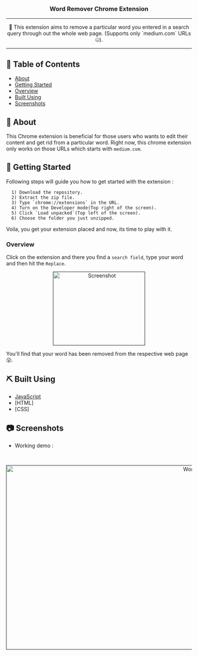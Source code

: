 <h3 align="center">Word Remover Chrome Extension</h3>

---

<p align="center"> 🛑 This extension aims to remove a particular word you entered in a search query through out the whole web page. 
                    (Supports only `medium.com` URLs 🤐). 
    <br> 
</p>

---

## 📝 Table of Contents
- [About](#about)
- [Getting Started](#getting_started)
- [Overview](#overview)
- [Built Using](#built_using)
- [Screenshots](#screenshots)

## 🧐 About <a name = "about"></a>
This Chrome extension is beneficial for those users who wants to edit their content and get rid from a particular word. Right now, this
chrome extension only works on those URLs which starts with `medium.com`.

## 🏁 Getting Started <a name = "getting_started"></a>
Following steps will guide you how to get started with the extension :
```
  1) Download the repository.
  2) Extract the zip file.
  3) Type `chrome://extensions` in the URL.
  4) Turn on the Developer mode(Top right of the screen).
  5) Click `Load unpacked`(Top left of the screen).
  6) Choose the folder you just unzipped.
```
Voila, you get your extension placed and now, its time to play with it.

### Overview <a name= "overview"></a>
Click on the extension and there you find a `search field`, type your word and then hit the `Replace`. 

  <p align="center">
    <a href="" rel="noopener">
  <img width=250 height=200 src="https://user-images.githubusercontent.com/26703868/83180448-1249e400-a141-11ea-8eb4-9ba895d20cc4.png" alt="Screenshot"></a>
  </p>

You'll find that your word has been removed from the respective web page 😮.

## ⛏️ Built Using <a name = "built_using"></a>
- [JavaScript](https://www.javascript.com/)
- [HTML]
- [CSS]

## 📷 Screenshots <a name = "screenshots"></a>

- Working demo :  
<br />

  <p align="center">
    <a href="" rel="noopener">
  <img width=1000 height=500 src="https://user-images.githubusercontent.com/26703868/83180109-8fc12480-a140-11ea-9d69-0ca8f34d7fe8.gif" alt="Working"></a>
  </p>

